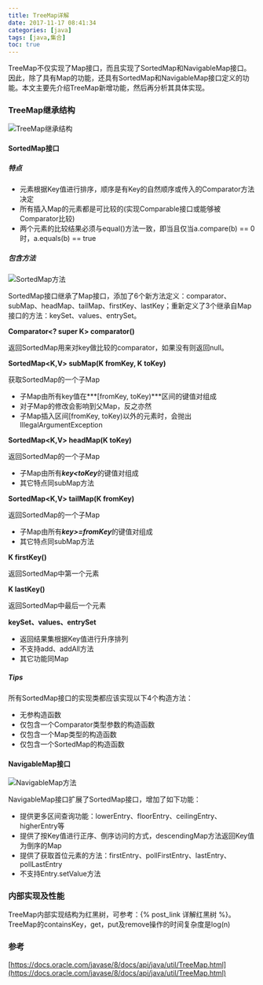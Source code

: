 ```yaml
---
title: TreeMap详解
date: 2017-11-17 08:41:34
categories: [java]
tags: [java,集合]
toc: true
---
```


TreeMap不仅实现了Map接口，而且实现了SortedMap和NavigableMap接口。因此，除了具有Map的功能，还具有SortedMap和NavigableMap接口定义的功能。本文主要先介绍TreeMap新增功能，然后再分析其具体实现。
<!--more-->

### TreeMap继承结构

![TreeMap继承结构](/img/20171118/TreeMap_struct.png)

#### SortedMap接口

##### 特点

* 元素根据Key值进行排序，顺序是有Key的自然顺序或传入的Comparator方法决定
* 所有插入Map的元素都是可比较的(实现Comparable接口或能够被Comparator比较)
* 两个元素的比较结果必须与equal()方法一致，即当且仅当a.compare(b) == 0时，a.equals(b) == true 

##### 包含方法
![SortedMap方法](/img/20171118/SortedMap_方法.png)

SortedMap接口继承了Map接口，添加了6个新方法定义：comparator、subMap、headMap、tailMap、firstKey、lastKey；重新定义了3个继承自Map接口的方法：keySet、values、entrySet。

**Comparator<? super K> comparator()**

返回SortedMap用来对key做比较的comparator，如果没有则返回null。

**SortedMap<K,V> subMap(K fromKey, K toKey)**

获取SortedMap的一个子Map

* 子Map由所有key值在***[fromKey, toKey)***区间的键值对组成
* 对子Map的修改会影响到父Map，反之亦然
* 子Map插入区间[fromKey, toKey)以外的元素时，会抛出IllegalArgumentException

**SortedMap<K,V> headMap(K toKey)**

返回SortedMap的一个子Map

* 子Map由所有***key<toKey***的键值对组成
* 其它特点同subMap方法

**SortedMap<K,V> tailMap(K fromKey)**

返回SortedMap的一个子Map

* 子Map由所有***key>=fromKey***的键值对组成
* 其它特点同subMap方法

**K firstKey()**

返回SortedMap中第一个元素

**K lastKey()**

返回SortedMap中最后一个元素

**keySet、values、entrySet**

* 返回结果集根据Key值进行升序排列
* 不支持add、addAll方法
* 其它功能同Map

##### Tips
所有SortedMap接口的实现类都应该实现以下4个构造方法：

* 无参构造函数
* 仅包含一个Comparator类型参数的构造函数
* 仅包含一个Map类型的构造函数
* 仅包含一个SortedMap的构造函数

#### NavigableMap接口

![NavigableMap方法](/img/20171118/NavigableMap_方法.png)

NavigableMap接口扩展了SortedMap接口，增加了如下功能：

* 提供更多区间查询功能：lowerEntry、floorEntry、ceilingEntry、higherEntry等
* 提供了按Key值进行正序、倒序访问的方式，descendingMap方法返回Key值为倒序的Map
* 提供了获取首位元素的方法：firstEntry、pollFirstEntry、lastEntry、pollLastEntry
* 不支持Entry.setValue方法

### 内部实现及性能

TreeMap内部实现结构为红黑树，可参考：{% post_link 详解红黑树 %}。<br> TreeMap的containsKey，get，put及remove操作的时间复杂度是log(n)


### 参考
[https://docs.oracle.com/javase/8/docs/api/java/util/TreeMap.html](https://docs.oracle.com/javase/8/docs/api/java/util/TreeMap.html)


